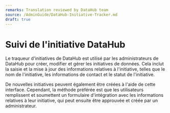 ```yaml
---
remarks: Translation reviewed by DataHub team
source: /AdminGuide/DataHub-Initiative-Tracker.md
draft: true
---
```


# Suivi de l'initiative DataHub

Le traqueur d'initiatives de DataHub est utilisé par les administrateurs de DataHub pour créer, modifier et gérer les initiatives de données. Cela inclut la saisie et la mise à jour des informations relatives à l'initiative, telles que le nom de l'initiative, les informations de contact et le statut de l'initiative.

De nouvelles initiatives peuvent également être créées à l'aide de cette interface. Cependant, la méthode préférée est que les utilisateurs remplissent et soumettent un formulaire d'intégration avec les informations relatives à leur initiative, qui peut ensuite être approuvée et créée par un administrateur.


